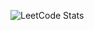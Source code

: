 ![LeetCode Stats](https://leetcard.jacoblin.cool/TomLiu4455?theme=nord&font=Noto%20Sans&ext=activity)
